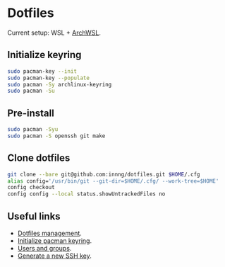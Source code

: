 # Dotfiles

Current setup: WSL + [ArchWSL](https://github.com/yuk7/ArchWSL).

## Initialize keyring

```sh
sudo pacman-key --init
sudo pacman-key --populate
sudo pacman -Sy archlinux-keyring
sudo pacman -Su
```

## Pre-install
```sh
sudo pacman -Syu
sudo pacman -S openssh git make
```

## Clone dotfiles

```sh
git clone --bare git@github.com:innng/dotfiles.git $HOME/.cfg
alias config='/usr/bin/git --git-dir=$HOME/.cfg/ --work-tree=$HOME'
config checkout
config config --local status.showUntrackedFiles no
```

## Useful links
- [Dotfiles management](https://www.atlassian.com/git/tutorials/dotfiles).
- [Initialize pacman keyring](https://wsldl-pg.github.io/ArchW-docs/How-to-Setup/#initialize-keyring).
- [Users and groups](https://wiki.archlinux.org/title/Users_and_groups).
- [Generate a new SSH key](https://docs.github.com/en/authentication/connecting-to-github-with-ssh/generating-a-new-ssh-key-and-adding-it-to-the-ssh-agent?platform=linux).
